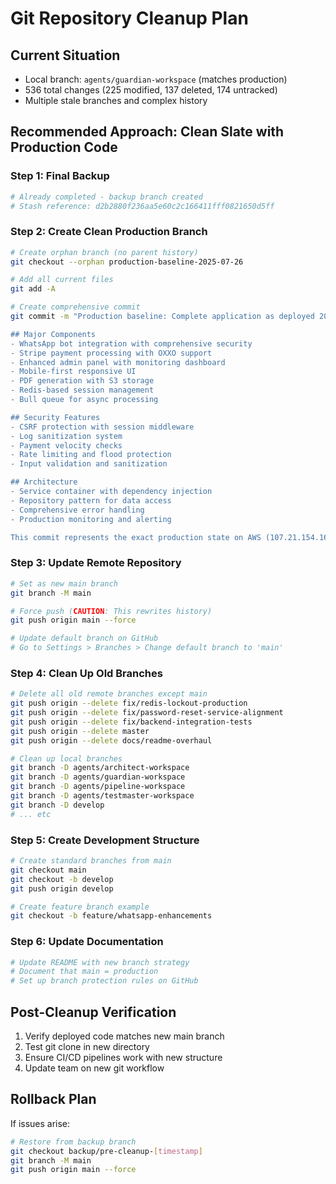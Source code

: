 # Git Repository Cleanup Plan

## Current Situation
- Local branch: `agents/guardian-workspace` (matches production)
- 536 total changes (225 modified, 137 deleted, 174 untracked)
- Multiple stale branches and complex history

## Recommended Approach: Clean Slate with Production Code

### Step 1: Final Backup
```bash
# Already completed - backup branch created
# Stash reference: d2b2880f236aa5e60c2c166411fff0821650d5ff
```

### Step 2: Create Clean Production Branch
```bash
# Create orphan branch (no parent history)
git checkout --orphan production-baseline-2025-07-26

# Add all current files
git add -A

# Create comprehensive commit
git commit -m "Production baseline: Complete application as deployed 2025-07-26

## Major Components
- WhatsApp bot integration with comprehensive security
- Stripe payment processing with OXXO support
- Enhanced admin panel with monitoring dashboard  
- Mobile-first responsive UI
- PDF generation with S3 storage
- Redis-based session management
- Bull queue for async processing

## Security Features
- CSRF protection with session middleware
- Log sanitization system
- Payment velocity checks
- Rate limiting and flood protection
- Input validation and sanitization

## Architecture
- Service container with dependency injection
- Repository pattern for data access
- Comprehensive error handling
- Production monitoring and alerting

This commit represents the exact production state on AWS (107.21.154.162)"
```

### Step 3: Update Remote Repository
```bash
# Set as new main branch
git branch -M main

# Force push (CAUTION: This rewrites history)
git push origin main --force

# Update default branch on GitHub
# Go to Settings > Branches > Change default branch to 'main'
```

### Step 4: Clean Up Old Branches
```bash
# Delete all old remote branches except main
git push origin --delete fix/redis-lockout-production
git push origin --delete fix/password-reset-service-alignment
git push origin --delete fix/backend-integration-tests
git push origin --delete master
git push origin --delete docs/readme-overhaul

# Clean up local branches
git branch -D agents/architect-workspace
git branch -D agents/guardian-workspace
git branch -D agents/pipeline-workspace
git branch -D agents/testmaster-workspace
git branch -D develop
# ... etc
```

### Step 5: Create Development Structure
```bash
# Create standard branches from main
git checkout main
git checkout -b develop
git push origin develop

# Create feature branch example
git checkout -b feature/whatsapp-enhancements
```

### Step 6: Update Documentation
```bash
# Update README with new branch strategy
# Document that main = production
# Set up branch protection rules on GitHub
```

## Post-Cleanup Verification
1. Verify deployed code matches new main branch
2. Test git clone in new directory
3. Ensure CI/CD pipelines work with new structure
4. Update team on new git workflow

## Rollback Plan
If issues arise:
```bash
# Restore from backup branch
git checkout backup/pre-cleanup-[timestamp]
git branch -M main
git push origin main --force
```